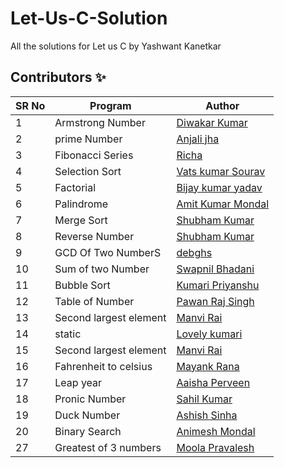 # Let-Us-C-Solution

All the solutions for Let us C by Yashwant Kanetkar

## Contributors ✨

SR No   | Program | Author  
--- | --- | ---
1 | Armstrong Number | [Diwakar Kumar](https://github.com/diwakar1593)
2 | prime Number | [Anjali jha](https://github.com/Anjalijha12345)
3 | Fibonacci Series | [Richa](https://github.com/Richachoudhary853)
4 | Selection Sort   |[Vats kumar Sourav](https://github.com/Vatss9)
5 | Factorial | [Bijay kumar yadav](https://github.com/bijaykumarshiv)
6 | Palindrome | [Amit Kumar Mondal](https://github.com/Amit5620)
7 | Merge Sort | [Shubham Kumar](https://github.com/Shubham1450)
8 | Reverse Number | [Shubham Kumar](https://github.com/Shubham1450)
9 | GCD Of Two NumberS | [debghs](https://github.com/debghs)
10 | Sum of two Number | [Swapnil Bhadani](https://github.com/swapnilb102)
11 | Bubble Sort   | [Kumari Priyanshu](https://github.com/KumariPriyanshu15)
12 | Table of Number | [Pawan Raj Singh](https://github.com/pawanrajsingh2088)
13 | Second largest element | [Manvi Rai](https://github.com/manvi-rai)
14 | static   | [Lovely kumari](https://github.com/Lovely1506)
15 | Second largest element | [Manvi Rai](https://github.com/manvi-rai)
16 | Fahrenheit to celsius  | [Mayank Rana](https://github.com/mayankrana2000)
17 | Leap year  | [Aaisha Perveen](https://github.com/aaisha26)
18 | Pronic Number | [Sahil Kumar](https://github.com/SahilKumarIN)
19 | Duck Number | [Ashish Sinha](https://github.com/ashishbuster)
20 | Binary Search | [Animesh Mondal](https://github.com/animeshMondal-crypto)
27 |Greatest of 3 numbers | [Moola Pravalesh](https://github.com/MoolaPravalesh19)
